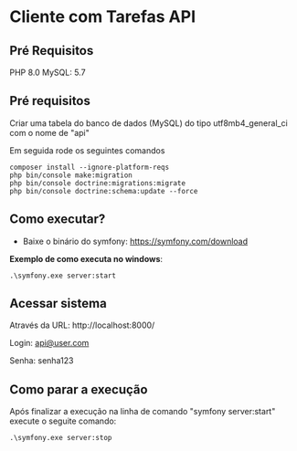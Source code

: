 # Cliente com Tarefas API

## Pré Requisitos
PHP 8.0
MySQL: 5.7

## Pré requisitos

Criar uma tabela do banco de dados (MySQL) do tipo utf8mb4_general_ci com o nome de "api"

Em seguida rode os seguintes comandos

```properties
composer install --ignore-platform-reqs
php bin/console make:migration
php bin/console doctrine:migrations:migrate
php bin/console doctrine:schema:update --force
```

## Como executar?

 - Baixe o binário do symfony: https://symfony.com/download

**Exemplo de como executa no windows**:

```properties
.\symfony.exe server:start
```

## Acessar sistema

Através da URL: http://localhost:8000/

Login: api@user.com

Senha: senha123

## Como parar a execução

Após finalizar a execução na linha de comando "symfony server:start" execute o seguite comando:

```properties
.\symfony.exe server:stop
```